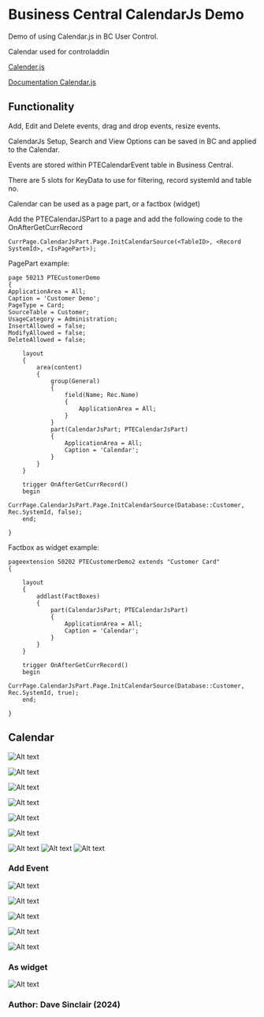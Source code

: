 # Business Central CalendarJs Demo

Demo of using Calendar.js in BC User Control.

Calendar used for controladdin

[Calender.js](https://github.com/williamtroup/Calendar.js)

[Documentation Calendar.js](https://calendar-js.com/index.html)

## Functionality

Add, Edit and Delete events, drag and drop events, resize events.

CalendarJs Setup, Search and View Options can be saved in BC and applied to the Calendar.

Events are stored within PTECalendarEvent table in Business Central.

There are 5 slots for KeyData to use for filtering, record systemId and table no.

Calendar can be used as a page part, or a factbox (widget)

Add the PTECalendarJSPart to a page and add the following code to the OnAfterGetCurrRecord

    CurrPage.CalendarJsPart.Page.InitCalendarSource(<TableID>, <Record SystemId>, <IsPagePart>);

PagePart example:

```
page 50213 PTECustomerDemo
{
ApplicationArea = All;
Caption = 'Customer Demo';
PageType = Card;
SourceTable = Customer;
UsageCategory = Administration;
InsertAllowed = false;
ModifyAllowed = false;
DeleteAllowed = false;

    layout
    {
        area(content)
        {
            group(General)
            {
                field(Name; Rec.Name)
                {
                    ApplicationArea = All;
                }
            }
            part(CalendarJsPart; PTECalendarJsPart)
            {
                ApplicationArea = All;
                Caption = 'Calendar';
            }
        }
    }

    trigger OnAfterGetCurrRecord()
    begin
        CurrPage.CalendarJsPart.Page.InitCalendarSource(Database::Customer, Rec.SystemId, false);
    end;

}
```

Factbox as widget example:

```
pageextension 50202 PTECustomerDemo2 extends "Customer Card"
{

    layout
    {
        addlast(FactBoxes)
        {
            part(CalendarJsPart; PTECalendarJsPart)
            {
                ApplicationArea = All;
                Caption = 'Calendar';
            }
        }
    }

    trigger OnAfterGetCurrRecord()
    begin
        CurrPage.CalendarJsPart.Page.InitCalendarSource(Database::Customer, Rec.SystemId, true);
    end;

}
```

## Calendar

![Alt text](/images/CalendarJsSetup.png?raw=true "Calendar Setup")

![Alt text](/images/CustomerDemoCalendar.png?raw=true "Calendar Month")

![Alt text](/images/CustomerDemoCalendarFullWeek.png?raw=true "Calendar FullWeek")

![Alt text](/images/CustomerDemoCalendarFullDay.png?raw=true "Calendar FullDay")

![Alt text](/images/CustomerDemoCalendarTimeLine.png?raw=true "Calendar Timeline")

![Alt text](/images/CustomerDemoCalendarAllYear.png?raw=true "Calendar AllYear")

![Alt text](/images/CustomerDemoCalendarAllEvents.png?raw=true "Calendar AllEvents")
![Alt text](/images/CustomerDemoCalendarAllEvents.png?raw=true "Calendar AllEvents")
![Alt text](/images/CustomerDemoCalendarAllEvents.png?raw=true "Calendar AllEvents")

### Add Event

![Alt text](/images/CalendarAddEventEvent.png?raw=true "Calendar Add Event Event")

![Alt text](/images/CalendarAddEventType.png?raw=true "Calendar Add Event Type")

![Alt text](/images/CalendarAddEventRepeats.png?raw=true "Calendar Add Event Repeats")

![Alt text](/images/CalendarAddEventOptional.png?raw=true "Calendar Add Event Option")

![Alt text](/images/CalendarAddEventEventColours.png?raw=true "Calendar Add Event Colours")

### As widget

![Alt text](/images/CustomerDemoCalendarWidget.png?raw=true "Calendar As Widget")

### Author: Dave Sinclair (2024)
